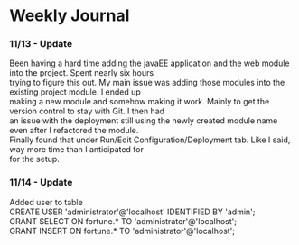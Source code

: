 # Weekly Journal
### 11/13 - Update
Been having a hard time adding the javaEE application and the web module into the project. Spent nearly six hours <br />
trying to figure this out. My main issue was adding those modules into the existing project module. I ended up <br />
making a new module and somehow making it work. Mainly to get the version control to stay with Git. I then had <br /> 
an issue with the deployment still using the newly created module name even after I refactored the module. <br />
Finally found that under Run/Edit Configuration/Deployment tab. Like I said, way more time than I anticipated for <br />
for the setup.

### 11/14 - Update
Added user to table <br />
CREATE USER 'administrator'@'localhost' IDENTIFIED BY 'admin'; <br />
GRANT SELECT ON fortune.* TO 'administrator'@'localhost'; <br />
GRANT INSERT ON fortune.* TO 'administrator'@'localhost'; <br />
    
    